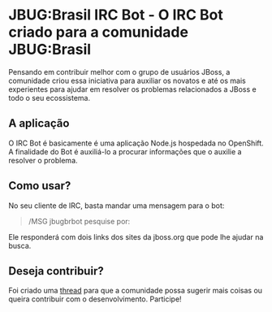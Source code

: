 JBUG:Brasil IRC Bot - O IRC Bot criado para a comunidade JBUG:Brasil
====================================================================

Pensando em contribuir melhor com o grupo de usuários JBoss, a comunidade criou 
essa iniciativa para auxiliar os novatos e até os mais experientes para ajudar
em resolver os problemas relacionados a JBoss e todo o seu ecossistema. 

A aplicação
-----------

O IRC Bot é basicamente é uma aplicação Node.js hospedada no OpenShift. A finalidade
do Bot é auxiliá-lo a procurar informações que o auxilie a resolver o problema.

Como usar?
----------

No seu cliente de IRC, basta mandar uma mensagem para o bot:

> /MSG jbugbrbot pesquise por: <palavras-chave>

Ele responderá com dois links dos sites da jboss.org que pode lhe ajudar na busca.  


Deseja contribuir?
------------------

 Foi criado uma [thread](https://community.jboss.org/thread/234962) para que a comunidade
 possa sugerir mais coisas ou queira contribuir com o desenvolvimento. Participe!